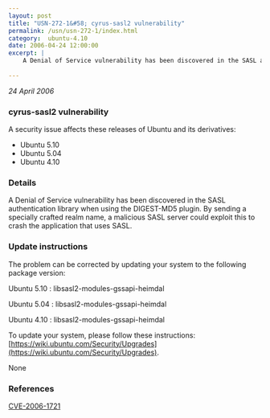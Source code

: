 ```yaml
---
layout: post
title: "USN-272-1&#58; cyrus-sasl2 vulnerability"
permalink: /usn/usn-272-1/index.html
category:  ubuntu-4.10
date: 2006-04-24 12:00:00
excerpt: |
    A Denial of Service vulnerability has been discovered in the SASL authentication library when using the DIGEST-MD5 plugin. By sending a specially crafted realm name, a malicious SASL server could exploit this to crash the application that uses SASL.
    
--- 
```

 
 

*24 April 2006*

### cyrus-sasl2 vulnerability

A security issue affects these releases of Ubuntu and its derivatives:

* Ubuntu 5.10
* Ubuntu 5.04
* Ubuntu 4.10

### Details

A Denial of Service vulnerability has been discovered in the SASL authentication library when using the DIGEST-MD5 plugin. By sending a specially crafted realm name, a malicious SASL server could exploit this to crash the application that uses SASL.

### Update instructions

The problem can be corrected by updating your system to the following package version:

Ubuntu 5.10
 : libsasl2-modules-gssapi-heimdal 

Ubuntu 5.04
 : libsasl2-modules-gssapi-heimdal 

Ubuntu 4.10
 : libsasl2-modules-gssapi-heimdal 

To update your system, please follow these instructions: [https://wiki.ubuntu.com/Security/Upgrades](https://wiki.ubuntu.com/Security/Upgrades).

None

### References

 
 [CVE-2006-1721](http://people.ubuntu.com/~ubuntu-security/cve/CVE-2006-1721)
 


